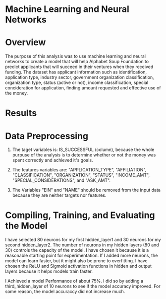 # Machine Learning and Neural Networks

# Overview

The purpose of this analysis was to use machine learning and neural networks to create a model that will help Alphabet Soup Foundation to predict applicants that will succeed in their ventures when they received funding. The dataset has applicant information such as identification, application type, industry sector, government organization classification, organization type, status (active or not), income classification, special concideration for application, finding amount requested and effective use of the money.

# Results

# Data Preprocessing

1. The taget variables is: IS_SUCCESSFUL (column), because the whole purpuse of the analysis is to determine whether or not
   the money was spent correctly and achieved it's goals.

2. The features variables are: "APPLICATION_TYPE", "AFFILIATION", "CLASSIFICATION", "ORGANIZATION", "STATUS", "INCOME_AMT", "SPECIAL_CONSIDERATIONS", and "ASK_AMT".

3. The Variables "EIN" and "NAME" should be removed from the input data because they are neither targets nor features.

# Compiling, Training, and Evaluating the Model

I have selected 80 neurons for my first hidden_layer1 and 30 neurons for my second hidden_layer2. The number of neurons in my hidden layers (80 and 30) controls the capacity of the model. I have chosen it because it is a reasonable starting point for experimentation. If I added more neurons, the model can learn faster, but it might also be prone to overfitting. I have chosen the ReLU and Sigmoid activation functions in hidden and output layers because it helps models train faster.

I Achieved a model Performance of about 75%. I did so by adding a third_hidden_layer of 10 neurons to see if the model accuracy
improved. For some reason, the model accuraccy did not increase much.
